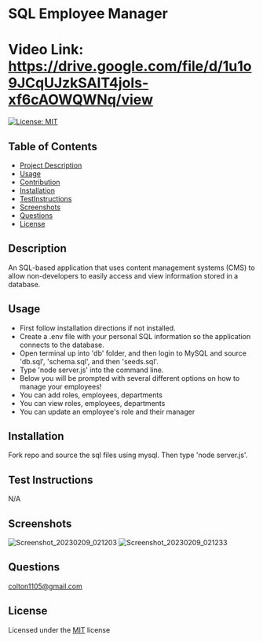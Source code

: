 
# SQL Employee Manager

# Video Link: https://drive.google.com/file/d/1u1o9JCqUJzkSAIT4joIs-xf6cAOWQWNq/view

[![License: MIT](https://img.shields.io/badge/License-MIT-yellow.svg)](https://opensource.org/licenses/MIT)

## Table of Contents 
  - [Project Description](#Description)
  - [Usage](#Usage)
  - [Contribution](#Contribution)
  - [Installation](#Installation)
  - [TestInstructions](#TestInstructions)
  - [Screenshots](#Screenshots)
  - [Questions](#Questions)
  - [License](#License)

## Description
An SQL-based application that uses content management systems (CMS) to allow non-developers to easily access and view information stored in a database.

## Usage
- First follow installation directions if not installed.
- Create a .env file with your personal SQL information so the application connects to the database. 
- Open terminal up into 'db' folder, and then login to MySQL and source 'db.sql', 'schema.sql', and then 'seeds.sql'. 
- Type 'node server.js' into the command line.
- Below you will be prompted with several different options on how to manage your employees! 
- You can add roles, employees, departments 
- You can view roles, employees, departments
- You can update an employee's role and their manager 

## Installation 
Fork repo and source the sql files using mysql. Then type 'node server.js'.

## Test Instructions
N/A

## Screenshots
![Screenshot_20230209_021203](https://user-images.githubusercontent.com/116236745/217951240-c1b3e6e6-65f3-47ac-ad20-70c2b768c424.png)
![Screenshot_20230209_021233](https://user-images.githubusercontent.com/116236745/217951250-0f28ec10-0311-4a83-b053-b8a8d38d9d96.png)

## Questions
colton1105@gmail.com

## License 
Licensed under the [MIT](https://opensource.org/licenses/MIT) license
